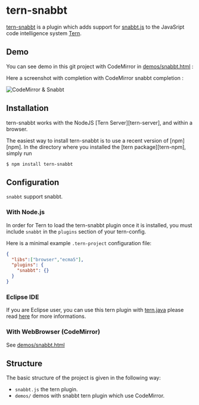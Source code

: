 # tern-snabbt

[tern-snabbt](https://github.com/daniel-lundin/tern-snabbt) is a plugin which adds support for [snabbt.js](https://github.com/daniel-lundin/snabbt.js) to the JavaSript code intelligence system [Tern](http://ternjs.net/).

## Demo

You can see demo in this git project with CodeMirror in [demos/snabbt.html](https://github.com/daniel-lundin/tern-snabbt/blob/master/demos/snabbt.html) :

Here a screenshot with completion with CodeMirror snabbt completion :
 
![CodeMirror & Snabbt](https://github.com/daniel-lundin/tern-snabbt/wiki/images/TernSnabbtsWithCodeMirror.png)
 
## Installation

tern-snabbt works with the NodeJS [Tern Server][tern-server], and within a browser.

The easiest way to install tern-snabbt is to use a recent version of
[npm][npm]. In the directory where you installed the [tern package][tern-npm],
simply run

```
$ npm install tern-snabbt
```

## Configuration

`snabbt` support snabbt.

### With Node.js

In order for Tern to load the tern-snabbt plugin once it is installed, you must
include `snabbt` in the `plugins` section of your tern-config.

Here is a minimal example `.tern-project` configuration file:

```json
{
  "libs":["browser","ecma5"],
  "plugins": {
    "snabbt": {}
  }
}
```
### Eclipse IDE

If you are Eclipse user, you can use this tern plugin with [tern.java](https://github.com/angelozerr/tern.java) please read [here](https://github.com/angelozerr/tern.java/wiki/Tern-&-Snabbt-support) for more informations.

### With WebBrowser (CodeMirror)

See [demos/snabbt.html](https://github.com/daniel-lundin/tern-snabbt/blob/master/demos/snabbt.html)

## Structure

The basic structure of the project is given in the following way:

* `snabbt.js` the tern plugin.
* `demos/` demos with snabbt tern plugin which use CodeMirror.
